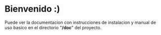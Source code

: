  <h1>Bienvenido :)</h1>
   <p>
    Puede ver la documentacion con instrucciones de instalacion y manual de uso basico en el directorio "<b>/doc</b>" del proyecto.
   </p>
